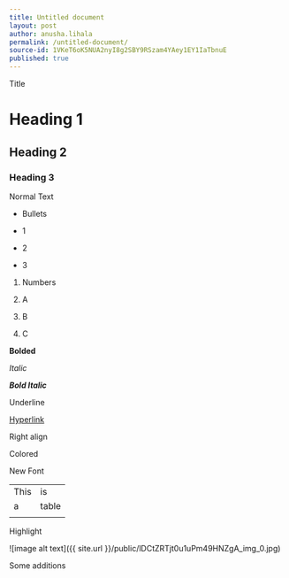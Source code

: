 ```yaml
---
title: Untitled document
layout: post
author: anusha.lihala
permalink: /untitled-document/
source-id: 1VKeT6oK5NUA2nyI8g2SBY9RSzam4YAey1EY1IaTbnuE
published: true
---
```

Title

# Heading 1

## Heading 2

### Heading 3 

Normal Text

* Bullets

* 1

* 2

* 3

1. Numbers

2. A

3. B

4. C

**Bolded**

*Italic*

**_Bold Italic_**

Underline

[Hyperlink](google.com)

Right align

Colored

New Font

<table>
  <tr>
    <td>This </td>
    <td>is</td>
  </tr>
  <tr>
    <td>a</td>
    <td>table</td>
  </tr>
  <tr>
    <td></td>
    <td></td>
  </tr>
</table>


Highlight

![image alt text]({{ site.url }}/public/lDCtZRTjt0u1uPm49HNZgA_img_0.jpg)

Some additions

